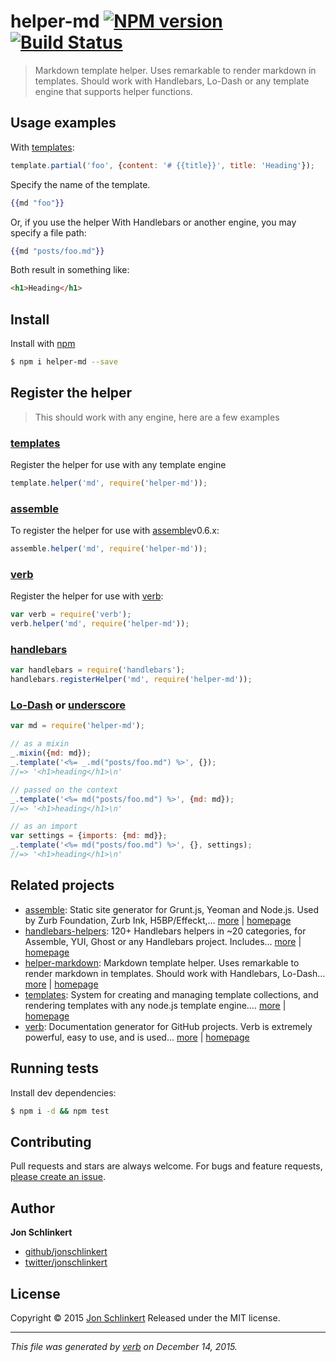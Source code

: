 # helper-md [![NPM version](https://img.shields.io/npm/v/helper-md.svg)](https://www.npmjs.com/package/helper-md) [![Build Status](https://img.shields.io/travis/jonschlinkert/helper-md.svg)](https://travis-ci.org/jonschlinkert/helper-md)

> Markdown template helper. Uses remarkable to render markdown in templates. Should work with Handlebars, Lo-Dash or any template engine that supports helper functions.

## Usage examples

With [templates](https://github.com/jonschlinkert/templates):

```js
template.partial('foo', {content: '# {{title}}', title: 'Heading'});
```

Specify the name of the template.

```handlebars
{{md "foo"}}
```

Or, if you use the helper With Handlebars or another engine, you may specify a file path:

```handlebars
{{md "posts/foo.md"}}
```

Both result in something like:

```html
<h1>Heading</h1>
```

## Install

Install with [npm](https://www.npmjs.com/)

```sh
$ npm i helper-md --save
```

## Register the helper

> This should work with any engine, here are a few examples

### [templates](https://github.com/jonschlinkert/templates)

Register the helper for use with any template engine

```js
template.helper('md', require('helper-md'));
```

### [assemble](http://assemble.io)

To register the helper for use with [assemble](http://assemble.io)v0.6.x:

```js
assemble.helper('md', require('helper-md'));
```

### [verb](https://github.com/verbose/verb)

Register the helper for use with [verb](https://github.com/verbose/verb):

```js
var verb = require('verb');
verb.helper('md', require('helper-md'));
```

### [handlebars](http://www.handlebarsjs.com/)

```js
var handlebars = require('handlebars');
handlebars.registerHelper('md', require('helper-md'));
```

### [Lo-Dash](https://lodash.com/) or [underscore](http://underscorejs.org)

```js
var md = require('helper-md');

// as a mixin
_.mixin({md: md});
_.template('<%= _.md("posts/foo.md") %>', {});
//=> '<h1>heading</h1>\n'

// passed on the context
_.template('<%= md("posts/foo.md") %>', {md: md});
//=> '<h1>heading</h1>\n'

// as an import
var settings = {imports: {md: md}};
_.template('<%= md("posts/foo.md") %>', {}, settings);
//=> '<h1>heading</h1>\n'
```

## Related projects

* [assemble](https://www.npmjs.com/package/assemble): Static site generator for Grunt.js, Yeoman and Node.js. Used by Zurb Foundation, Zurb Ink, H5BP/Effeckt,… [more](https://www.npmjs.com/package/assemble) | [homepage](http://assemble.io)
* [handlebars-helpers](https://www.npmjs.com/package/handlebars-helpers): 120+ Handlebars helpers in ~20 categories, for Assemble, YUI, Ghost or any Handlebars project. Includes… [more](https://www.npmjs.com/package/handlebars-helpers) | [homepage](https://github.com/assemble/handlebars-helpers)
* [helper-markdown](https://www.npmjs.com/package/helper-markdown): Markdown template helper. Uses remarkable to render markdown in templates. Should work with Handlebars, Lo-Dash… [more](https://www.npmjs.com/package/helper-markdown) | [homepage](https://github.com/helpers/helper-markdown)
* [templates](https://www.npmjs.com/package/templates): System for creating and managing template collections, and rendering templates with any node.js template engine.… [more](https://www.npmjs.com/package/templates) | [homepage](https://github.com/jonschlinkert/templates)
* [verb](https://www.npmjs.com/package/verb): Documentation generator for GitHub projects. Verb is extremely powerful, easy to use, and is used… [more](https://www.npmjs.com/package/verb) | [homepage](https://github.com/verbose/verb)

## Running tests

Install dev dependencies:

```sh
$ npm i -d && npm test
```

## Contributing

Pull requests and stars are always welcome. For bugs and feature requests, [please create an issue](https://github.com/jonschlinkert/helper-md/issues/new).

## Author

**Jon Schlinkert**

* [github/jonschlinkert](https://github.com/jonschlinkert)
* [twitter/jonschlinkert](http://twitter.com/jonschlinkert)

## License

Copyright © 2015 [Jon Schlinkert](https://github.com/jonschlinkert)
Released under the MIT license.

***

_This file was generated by [verb](https://github.com/verbose/verb) on December 14, 2015._